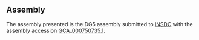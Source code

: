 

Assembly
--------

The assembly presented is the DG5 assembly submitted to
[INSDC](http://www.insdc.org) with the assembly accession
[GCA\_000750735.1](http://www.ebi.ac.uk/ena/data/view/GCA_000750735.1).
